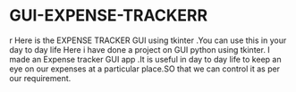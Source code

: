 # GUI-EXPENSE-TRACKERR
r Here is the EXPENSE  TRACKER GUI using tkinter .You can use this in your day to day life 
Here i have done a project on GUI python using tkinter. I made an Expense tracker GUI app .It is 
useful in day to day life to keep an eye on our expenses at a particular place.SO that we can 
control it as per our requirement.
